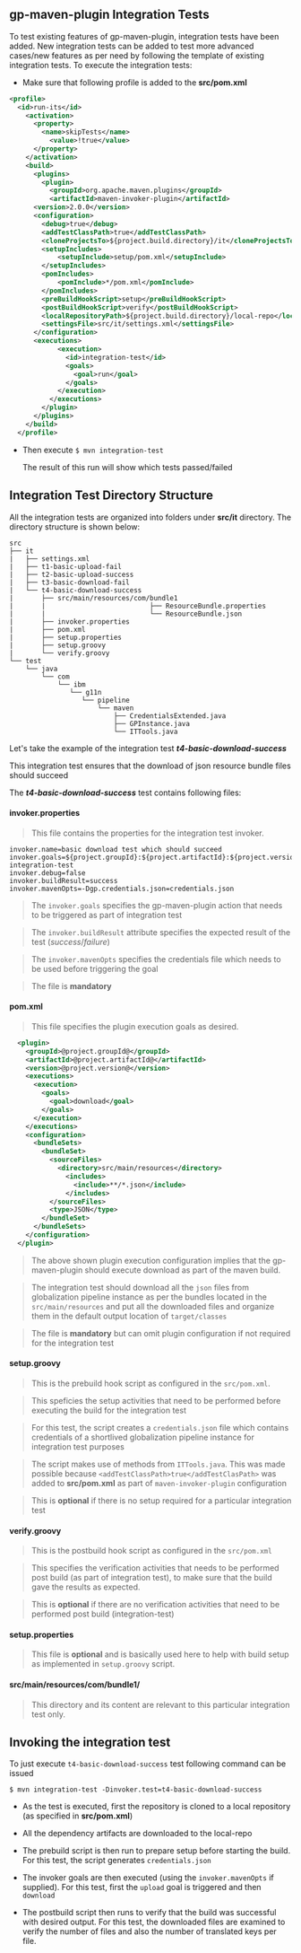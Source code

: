 ## gp-maven-plugin Integration Tests

To test existing features of gp-maven-plugin, integration tests have been added. New integration tests can be added 
to test more advanced cases/new features as per need by following the template of existing integration tests. To execute the integration tests:

* Make sure that following profile is added to the **src/pom.xml**
```xml
<profile>
  <id>run-its</id>
    <activation>
      <property>
        <name>skipTests</name>
          <value>!true</value>
      </property>
    </activation>
    <build>
      <plugins>
        <plugin>
          <groupId>org.apache.maven.plugins</groupId>
          <artifactId>maven-invoker-plugin</artifactId>
	  <version>2.0.0</version>
	  <configuration>
	  	<debug>true</debug>
		<addTestClassPath>true</addTestClassPath>
		<cloneProjectsTo>${project.build.directory}/it</cloneProjectsTo>
		<setupIncludes>
			<setupInclude>setup/pom.xml</setupInclude>
		</setupIncludes>
		<pomIncludes>
			<pomInclude>*/pom.xml</pomInclude>
		</pomIncludes>
		<preBuildHookScript>setup</preBuildHookScript>
		<postBuildHookScript>verify</postBuildHookScript>
		<localRepositoryPath>${project.build.directory}/local-repo</localRepositoryPath>
		<settingsFile>src/it/settings.xml</settingsFile>
	  </configuration>
	  <executions>
            <execution>
              <id>integration-test</id>
              <goals>
                <goal>run</goal>
              </goals>
            </execution>
          </executions>
        </plugin>
      </plugins>
    </build>
  </profile>
```
* Then execute ```$ mvn integration-test ```
  
  The result of this run will show which tests passed/failed
  
## Integration Test Directory Structure

All the integration tests are organized into folders under **src/it** directory. The directory structure is shown below:

```
src
├── it
|   ├── settings.xml
|   ├── t1-basic-upload-fail
|   ├── t2-basic-upload-success
|   ├── t3-basic-download-fail
|   └── t4-basic-download-success
|       ├── src/main/resources/com/bundle1
|       |                          ├── ResourceBundle.properties
|       |                          └── ResourceBundle.json
|       ├── invoker.properties
|       ├── pom.xml
|       ├── setup.properties
|       ├── setup.groovy
|       └── verify.groovy
└── test
    └── java
        └── com
            └── ibm
               └── g11n
                  └── pipeline
                      └── maven
                          ├── CredentialsExtended.java
                          ├── GPInstance.java
                          └── ITTools.java
```

Let's take the example of the integration test **_t4-basic-download-success_**

This integration test ensures that the download of json resource bundle files should succeed

The **_t4-basic-download-success_** test contains following files:

#### invoker.properties

> This file contains the properties for the integration test invoker.
```
invoker.name=basic download test which should succeed
invoker.goals=${project.groupId}:${project.artifactId}:${project.version}:upload integration-test
invoker.debug=false
invoker.buildResult=success
invoker.mavenOpts=-Dgp.credentials.json=credentials.json
```
> The ```invoker.goals``` specifies the gp-maven-plugin action that needs to be triggered as part of integration test

> The ```invoker.buildResult``` attribute specifies the expected result of the test (_success_/_failure_)

> The ```invoker.mavenOpts``` specifies the credentials file which needs to be used before triggering the goal

> The file is **mandatory**

#### pom.xml

> This file specifies the plugin execution goals as desired.
```xml
  <plugin>
    <groupId>@project.groupId@</groupId>
    <artifactId>@project.artifactId@</artifactId>
    <version>@project.version@</version>
    <executions>
      <execution>
        <goals>
          <goal>download</goal>
        </goals>
      </execution>
    </executions>
    <configuration>
      <bundleSets>
        <bundleSet>
          <sourceFiles>
            <directory>src/main/resources</directory>
              <includes>
                <include>**/*.json</include>
              </includes>
          </sourceFiles>
          <type>JSON</type>
        </bundleSet>			            
      </bundleSets>
    </configuration>
  </plugin>
```
> The above shown plugin execution configuration implies that the gp-maven-plugin should execute download as part of the maven build.

> The integration test should download all the ```json``` files from globalization pipeline instance as per the bundles 
located in the ```src/main/resources``` and put all the downloaded files and organize them in the default output location
of ```target/classes```

> The file is **mandatory** but can omit plugin configuration if not required for the integration test

#### setup.groovy

> This is the prebuild hook script as configured in the ```src/pom.xml```. 

> This speficies the setup activities that need to be performed before executing the build for the integration test

> For this test, the script creates a ```credentials.json``` file which contains credentials of a shortlived globalization
pipeline instance for integration test purposes

> The script makes use of methods from ```ITTools.java```. This was made possible because ```<addTestClassPath>true</addTestClasPath>```
was added to **src/pom.xml** as part of ```maven-invoker-plugin``` configuration

> This is **optional** if there is no setup required for a particular integration test

#### verify.groovy

> This is the postbuild hook script as configured in the ```src/pom.xml```

> This specifies the verification activities that needs to be performed post build (as part of integration test), 
to make sure that the build gave the results as expected.

> This is **optional** if there are no verification activities that need to be performed post build (integration-test)

#### setup.properties

> This file is **optional** and is basically used here to help with build setup as implemented in ```setup.groovy``` script.

#### src/main/resources/com/bundle1/

> This directory and its content are relevant to this particular integration test only.

## Invoking the integration test
To just execute ```t4-basic-download-success``` test following command can be issued

```$ mvn integration-test -Dinvoker.test=t4-basic-download-success```

* As the test is executed, first the repository is cloned to a local repository (as specified in **src/pom.xml**)

* All the dependency artifacts are downloaded to the local-repo

* The prebuild script is then run to prepare setup before starting the build. For this test, the script generates ```credentials.json```

* The invoker goals are then executed (using the ```invoker.mavenOpts``` if supplied).
  For this test, first the ```upload``` goal is triggered and then ```download```
  
* The postbuild script then runs to verify that the build was successful with desired output.
  For this test, the downloaded files are examined to verify the number of files and also the number of translated keys per file.




